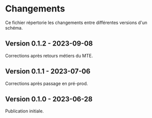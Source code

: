 # Changements


Ce fichier répertorie les changements entre différentes versions d'un schéma.

## Version 0.1.2 - 2023-09-08

Corrections après retours métiers du MTE.

## Version 0.1.1 - 2023-07-06

Corrections après passage en pré-prod.

## Version 0.1.0 - 2023-06-28

Publication initiale.
